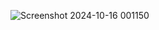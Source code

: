 ![Screenshot 2024-10-16 001150](https://github.com/user-attachments/assets/679d85d8-31da-4f94-8a54-135208d22917)
